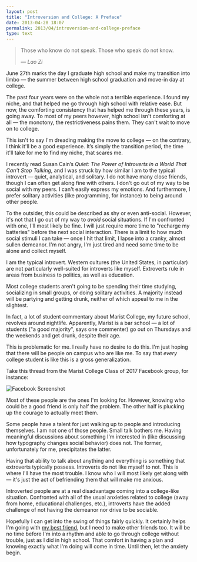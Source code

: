 ```yaml
---
layout: post
title: "Introversion and College: A Preface"
date: 2013-04-28 18:07
permalink: 2013/04/introversion-and-college-preface
type: text
---
```


> Those who know do not speak. Those who speak do not know.
>
> — _Lao Zi_

June 27th marks the day I graduate high school and make my transition into limbo — the summer between high school graduation and move-in day at college.

The past four years were on the whole not a terrible experience. I found my niche, and that helped me go through high school with relative ease. But now, the comforting consistency that has helped me through these years, is going away. To most of my peers however, high school isn't comforting at all — the monotony, the restrictiveness pains them. They can't wait to move on to college.

This isn't to say I'm dreading making the move to college — on the contrary, I think it'll be a good experience. It’s simply the transition period, the time it'll take for me to find my niche, that scares me.

I recently read Susan Cain’s _Quiet: The Power of Introverts in a World That Can't Stop Talking_, and I was struck by how similar I am to the typical introvert — quiet, analytical, and solitary. I do not have many close friends, though I can often get along fine with others. I don't go out of my way to be social with my peers. I can't easily express my emotions. And furthermore, I prefer solitary activities (like programming, for instance) to being around other people.

To the outsider, this could be described as shy or even anti-social. However, it's not that I go out of my way to _avoid_ social situations. If I'm confronted with one, I'll most likely be fine. I will just require more time to "recharge my batteries" before the next social  interaction. There is a limit to how much social stimuli I can take — once I hit that limit, I lapse into a cranky, almost sullen demeanor. I'm not angry, I'm just tired and need some time to be alone and collect myself.

I am the typical introvert. Western cultures (the United States, in particular) are not particularly well-suited for introverts like myself. Extroverts rule in areas from business to politics, as well as education.

Most college students aren't going to be spending their time studying, socializing in small groups, or doing solitary activities. A majority instead will be partying and getting drunk, neither of which appeal to me in the slightest.

In fact, a lot of student commentary about Marist College, my future school, revolves around nightlife. Apparently, Marist is a bar school — a lot of students ("a good majority", says one commenter) go out on Thursdays and the weekends and get drunk, despite their age.

This is problematic for me. I really have no desire to do this. I'm just hoping that there will be people on campus who are like me. To say that _every_ college student is like this is a gross generalization.

Take this thread from the Marist College Class of 2017 Facebook group, for instance:

![Facebook Screenshot](https://dl.dropboxusercontent.com/u/2938195/ethan.heroku.com/2013/04/facebook-screenshot.png)

Most of these people are the ones I'm looking for. However, knowing who could be a good friend is only half the problem. The other half is plucking up the courage to actually meet them.

Some people have a talent for just walking up to people and introducing themselves. I am not one of those people. Small talk bothers me. Having meaningful discussions about something I'm interested in (like discussing how typography changes social behavior) does not. The former, unfortunately for me, precipitates the latter.

Having that ability to talk about anything and everything is something that extroverts typically possess. Introverts do not like myself to not. This is where I'll have the most trouble. I know who I will most likely get along with — it's just the act of befriending them that will make me anxious.

Introverted people are at a real disadvantage coming into a college-like situation. Confronted with all of the usual anxieties related to college (away from home, educational challenges, etc.), introverts have the added challenge of not having the demeanor nor drive to be sociable.

Hopefully I can get into the swing of things fairly quickly. It certainly helps I'm going with [my best friend](https://twitter.com/Kat_Elizabeth_), but I need to make other friends too. It will be no time before I'm into a rhythm and able to go through college without trouble, just as I did in high school. That comfort in having a plan and knowing exactly what I'm doing will come in time. Until then, let the anxiety begin.
